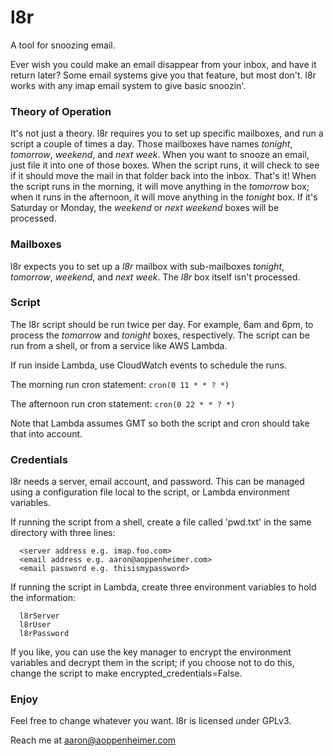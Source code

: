 # l8r
A tool for snoozing email.

Ever wish you could make an email disappear from your inbox, and have it return later? Some email systems give you that feature,
but most don't. l8r works with any imap email system to give basic snoozin'.

### Theory of Operation

It's not just a theory. l8r requires you to set up specific mailboxes, and run a script a couple of times a day. Those mailboxes have names _tonight_, _tomorrow_, _weekend_, and _next week_. When you want to snooze an email, just file it into one of those boxes. When the script runs, it will check to see if it should move the mail in that folder back into the inbox. That's it! When the script runs in the morning, it will move anything in the _tomorrow_ box; when it runs in the afternoon, it will move anything in the _tonight_ box. If it's Saturday or Monday, the _weekend_ or _next weekend_ boxes will be processed.

### Mailboxes

l8r expects you to set up a _l8r_ mailbox with sub-mailboxes _tonight_, _tomorrow_, _weekend_, and _next week_. The _l8r_ box itself isn't processed.

### Script

The l8r script should be run twice per day. For example, 6am and 6pm, to process the _tomorrow_ and _tonight_ boxes, respectively. The script can be run from a shell, or from a service like AWS Lambda.

If run inside Lambda, use CloudWatch events to schedule the runs.

The morning run cron statement:
```cron(0 11 * * ? *)```

The afternoon run cron statement:
```cron(0 22 * * ? *)```

Note that Lambda assumes GMT so both the script and cron should take that into account.

### Credentials

l8r needs a server, email account, and password. This can be managed using a configuration file local to the script, or Lambda environment variables.

If running the script from a shell, create a file called 'pwd.txt' in the same directory with three lines:

~~~~
  <server address e.g. imap.foo.com>
  <email address e.g. aaron@aoppenheimer.com>
  <email password e.g. thisismypassword>
~~~~

If running the script in Lambda, create three environment variables to hold the information:

~~~~
  l8rServer
  l8rUser
  l8rPassword
~~~~

If you like, you can use the key manager to encrypt the environment variables and decrypt them in the script; if you choose not to do this, change the script to make encrypted_credentials=False.

### Enjoy

Feel free to change whatever you want. l8r is licensed under GPLv3.

Reach me at aaron@aoppenheimer.com


